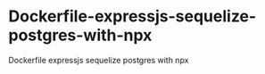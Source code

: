 # Dockerfile-expressjs-sequelize-postgres-with-npx
Dockerfile expressjs sequelize postgres with npx
